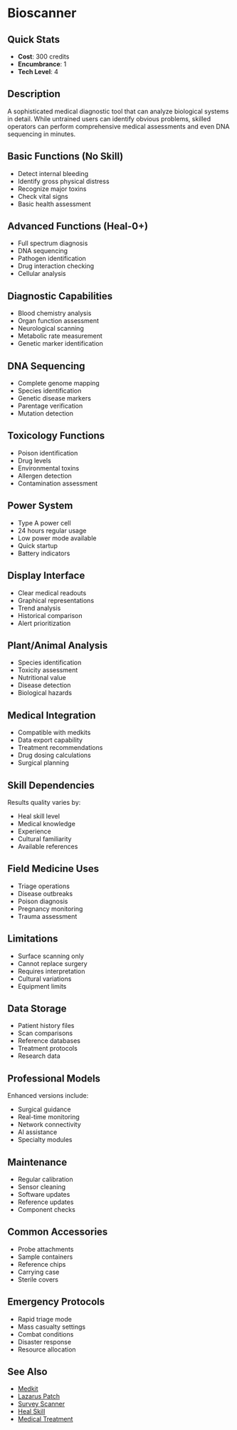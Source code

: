 # Bioscanner

## Quick Stats
- **Cost**: 300 credits
- **Encumbrance**: 1
- **Tech Level**: 4

## Description
A sophisticated medical diagnostic tool that can analyze biological systems in detail. While untrained users can identify obvious problems, skilled operators can perform comprehensive medical assessments and even DNA sequencing in minutes.

## Basic Functions (No Skill)
- Detect internal bleeding
- Identify gross physical distress
- Recognize major toxins
- Check vital signs
- Basic health assessment

## Advanced Functions (Heal-0+)
- Full spectrum diagnosis
- DNA sequencing
- Pathogen identification
- Drug interaction checking
- Cellular analysis

## Diagnostic Capabilities
- Blood chemistry analysis
- Organ function assessment
- Neurological scanning
- Metabolic rate measurement
- Genetic marker identification

## DNA Sequencing
- Complete genome mapping
- Species identification
- Genetic disease markers
- Parentage verification
- Mutation detection

## Toxicology Functions
- Poison identification
- Drug levels
- Environmental toxins
- Allergen detection
- Contamination assessment

## Power System
- Type A power cell
- 24 hours regular usage
- Low power mode available
- Quick startup
- Battery indicators

## Display Interface
- Clear medical readouts
- Graphical representations
- Trend analysis
- Historical comparison
- Alert prioritization

## Plant/Animal Analysis
- Species identification
- Toxicity assessment
- Nutritional value
- Disease detection
- Biological hazards

## Medical Integration
- Compatible with medkits
- Data export capability
- Treatment recommendations
- Drug dosing calculations
- Surgical planning

## Skill Dependencies
Results quality varies by:
- Heal skill level
- Medical knowledge
- Experience
- Cultural familiarity
- Available references

## Field Medicine Uses
- Triage operations
- Disease outbreaks
- Poison diagnosis
- Pregnancy monitoring
- Trauma assessment

## Limitations
- Surface scanning only
- Cannot replace surgery
- Requires interpretation
- Cultural variations
- Equipment limits

## Data Storage
- Patient history files
- Scan comparisons
- Reference databases
- Treatment protocols
- Research data

## Professional Models
Enhanced versions include:
- Surgical guidance
- Real-time monitoring
- Network connectivity
- AI assistance
- Specialty modules

## Maintenance
- Regular calibration
- Sensor cleaning
- Software updates
- Reference updates
- Component checks

## Common Accessories
- Probe attachments
- Sample containers
- Reference chips
- Carrying case
- Sterile covers

## Emergency Protocols
- Rapid triage mode
- Mass casualty settings
- Combat conditions
- Disaster response
- Resource allocation

## See Also
- [Medkit](medkit.md)
- [Lazarus Patch](lazarus-patch.md)
- [Survey Scanner](../field/survey-scanner.md)
- [Heal Skill](../../../character-creation/skills/heal.md)
- [Medical Treatment](../../../systems/damage-healing/medical-treatment.md)
